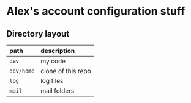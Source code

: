 # Alex's account configuration stuff

## Directory layout

| path | description |
|:-----|:------------|
|`dev` |my code |
|`dev/home` |clone of this repo |
|`log` |log files |
|`mail` |mail folders |
